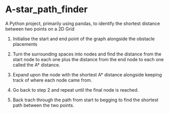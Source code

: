 # A-star_path_finder
A Python project, primarily using pandas, to identify the shortest distance between two points on a 2D Grid

1. Initialise the start and end point of the graph alongside the obstacle placements

2. Turn the surrounding spaces into nodes and find the distance from the start node
   to each one plus the distance from the end node to each one called the A* distance.
3. Expand upon the node with the shortest A* distance alongside keeping track of where each node came from.

4. Go back to step 2 and repeat until the final node is reached.

5. Back trach through the path from start to begging to find the shortest path between the two points.
